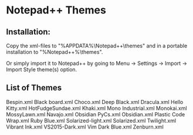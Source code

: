 Notepad++ Themes
===============================

## Installation:
Copy the xml-files to "%APPDATA%\Notepad++\themes" and in a portable installation to "%Notepad++%\themes".

Or simply import it to Notepad++ by going to Menu -> Settings -> Import -> Import Style theme(s) option.

## List of Themes
Bespin.xml
Black board.xml
Choco.xml
Deep Black.xml
Dracula.xml
Hello Kitty.xml
HotFudgeSundae.xml
Khaki.xml
Mono Industrial.xml
Monokai.xml
MossyLawn.xml
Navajo.xml
Obsidian PyCs.xml
Obsidian.xml
Plastic Code Wrap.xml
Ruby Blue.xml
Solarized-light.xml
Solarized.xml
Twilight.xml
Vibrant Ink.xml
VS2015-Dark.xml
Vim Dark Blue.xml
Zenburn.xml
